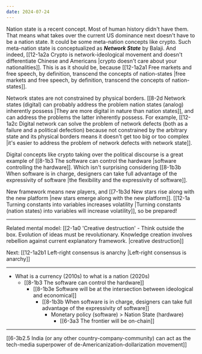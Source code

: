 ```yaml
---
date: 2024-07-24
---
```


Nation state is a recent concept. Most of human history didn't have them. That means what takes over the current US dominance next doesn't have to be a nation state. It could be some meta-nation concepts like crypto. Such meta-nation state is conceptualized as ***Network State*** by Balaji. And indeed, [[12-1a2a Crypto is network-ideological movement and doesn't differentiate Chinese and Americans |crypto doesn't care about your nationalities]]. This is as it should be, because [[12-1a2a1 Free markets and free speech, by definition, transcend the concepts of nation-states |free markets and free speech, by definition, transcend the concepts of nation-states]]. 

Network states are not constrained by physical borders. [[8-2d Network states (digital) can probably address the problem nation states (analog) inherently possess |They are more digital in nature than nation states]], and can address the problems the latter inherently possess. For example, [[12-1a2c Digital network can solve the problem of network defects (both as a failure and a political defection) because not constrained by the arbitrary state and its physical borders means it doesn't get too big or too complex |it's easier to address the problem of network defects with network state]].

Digital concepts like crypto taking over the political discourse is a great example of [[8-1b3 The software can control the hardware |software controlling the hardware]]. Which isn't surprising considering [[8-1b3b When software is in charge, designers can take full advantage of the expressivity of software |the flexibility and the expressivity of software]].

New framework means new players, and [[7-1b3d New stars rise along with the new platform |new stars emerge along with the new platform]]. [[12-1a Turning constants into variables increases volatility |Turning constants (nation states) into variables will increase volatility]], so be prepared!

---
Related mental model: [[2-1a0 'Creative destruction' - Think outside the box. Evolution of ideas must be revolutionary. Knowledge creation involves rebellion against current explanatory framework. |creative destruction]]

Next: [[12-1a2b1 Left-right consensus is anarchy |Left-right consensus is anarchy]]

---
- What is a currency (2010s) to what is a nation (2020s)
	- [[8-1b3 The software can control the hardware]]
		- [[8-1b3e Software will be at the intersection between ideological and economical]]
			- [[8-1b3b When software is in charge, designers can take full advantage of the expressivity of software]]
				- Monetary policy (software) > Nation State (hardware)
					- [[6-3a3 The frontier will be on-chain]]

---
[[6-3b2.5 India (or any other country-company-community) can act as the tech-media superpower of de-Americanization-dollarization movement]]